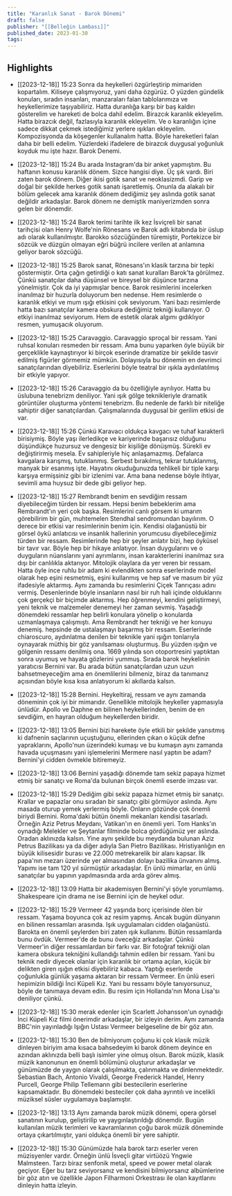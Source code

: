 ```yaml
---
title: "Karanlık Sanat - Barok Dönemi"
draft: false
publisher: "[[Belleğin Lambası]]"
published_date: 2023-01-30
tags:
---
```



## Highlights
* [[2023-12-18]] 15:23  Sonra da heykelleri özgürleştirip mimariden kopartalım. Kiliseye çalışmıyoruz, yani daha özgürüz. O yüzden gündelik konuları, sıradın insanları, manzaraları falan tablolarımıza ve heykellerimize taşıyabiliriz. Hatta duranlığa karşı bir baş kaldırı gösterelim ve hareketi de bolca dahil edelim. Birazcık karanlık ekleyelim. Hatta birazcık değil, fazlasıyla karanlık ekleyelim. Ve o karanlığın içine sadece dikkat çekmek istediğimiz yerlere ışıkları ekleyelim. Kompozisyonda da köşegenler kullanalım hatta. Böyle hareketleri falan daha bir belli edelim. Yüzlerdeki ifadelere de birazcık duygusal yoğunluk koyduk mu işte hazır. Barok Denemi.

* [[2023-12-18]] 15:24  Bu arada Instagram'da bir anket yapmıştım. Bu haftanın konusu karanlık dönem. Sizce hangisi diye. Üç şık vardı. Biri zaten barok dönem. Diğer ikisi gotik sanat ve neoklasizmdi. Garip ve doğal bir şekilde herkes gotik sanatı işaretlemiş. Onunla da alakalı bir bölüm gelecek ama karanlık dönem dediğimiz şey aslında gotik sanat değildir arkadaşlar. Barok dönem ne demiştik maniyerizmden sonra gelen bir dönemdir.

* [[2023-12-18]] 15:24  Barok terimi tarihte ilk kez İsviçreli bir sanat tarihçisi olan Henry Wolfe'nin Rönesans ve Barok adlı kitabında bir üslup adı olarak kullanılmıştır. Barokko sözcüğünden türemiştir, Portekizce bir sözcük ve düzgün olmayan eğri büğrü incilere verilen at anlamına geliyor barok sözcüğü.

* [[2023-12-18]] 15:25  Barok sanat, Rönesans'ın klasik tarzına bir tepki göstermiştir. Orta çağın getirdiği o katı sanat kuralları Barok'ta görülmez. Çünkü sanatçılar daha düşünsel ve bireysel bir düşünce tarzına yönelmiştir. Çok da iyi yapmışlar bence. Barok resimlerini incelerken inanılmaz bir huzurla doluyorum ben nedense. Hem resimlerde o karanlık etkiyi ve mum ışığı etkisini çok seviyorum. Yani bazı resimlerde hatta bazı sanatçılar kamera obskura dediğimiz tekniği kullanıyor. O etkiyi inanılmaz seviyorum. Hem de estetik olarak algımı gıdıklıyor resmen, yumuşacık oluyorum.

* [[2023-12-18]] 15:25  Caravaggio. Caravaggio sproçal bir ressam. Yani ruhsal konuları resmeden bir ressam. Ama bunu yaparken öyle büyük bir gerçeklikle kaynaştırıyor ki birçok eserinde dramatize bir şekilde tasvir edilmiş figürler görmemiz mümkün. Dolayısıyla bu dönemin en devrimci sanatçılarından diyebiliriz. Eserlerini böyle teatral bir ışıkla aydınlatılmış bir etkiyle yapıyor.

* [[2023-12-18]] 15:26  Caravaggio da bu özelliğiyle ayrılıyor. Hatta bu üslubuna tenebrizm deniliyor. Yani ışık gölge teknikleriyle dramatik görüntüler oluşturma yöntemi tenebrizm. Bu nedenle de farklı bir niteliğe sahiptir diğer sanatçılardan. Çalışmalarında duygusal bir gerilim etkisi de var.

* [[2023-12-18]] 15:26  Çünkü Karavacı oldukça kavgacı ve tuhaf karakterli birisiymiş. Böyle yaşı ilerledikçe ve kariyerinde başarısız olduğunu düşündükçe huzursuz ve dengesiz bir kişiliğe dönüşmüş. Sürekli ev değiştirirmiş mesela. Ev sahipleriyle hiç anlaşamazmış. Defalarca kavgalara karışmış, tutuklanmış. Serbest bırakılmış, tekrar tutuklanmış, manyak bir esanmış işte. Hayatını okuduğunuzda tehlikeli bir tiple karşı karşıya ermişsiniz gibi bir izlenimi var. Ama bana nedense böyle ihtiyar, sevimli ama huysuz bir dede gibi geliyor hep.

* [[2023-12-18]] 15:27  Rembrandt benim en sevdiğim ressam diyebileceğim türden bir ressam. Hepsi benim bebeklerim ama Rembrandt'ın yeri çok başka. Resimlerini canlı görsem ki umarım görebilirim bir gün, muhtemelen Stendhal sendromundan bayılırım. O derece bir etkisi var resimlerinin benim için. Kendisi olağanüstü bir görsel öykü anlatıcısı ve insanlık hallerinin yorumcusu diyebileceğimiz türden bir ressam. Resimlerinde hep bir şeyler anlatır bizi, hep öyküsel bir tavır var. Böyle hep bir hikaye anlatıyor. İnsan duygularını ve o duyguların nüanslarını yani ayrımlarını, insan karakterlerini inanılmaz sıra dışı bir canlılıkla aktarıyor. Mitolojik olaylara da yer veren bir ressam. Hatta öyle ince ruhlu bir adam ki evlendikten sonra eserlerinde model olarak hep eşini resmetmiş, eşini kullanmış ve hep saf ve masum bir yüz ifadesiyle aktarmış. Aynı zamanda bu resimlerini Çiçek Tanrıçası adını vermiş. Desenlerinde böyle insanların nasıl bir ruh hali içinde olduklarını çok gerçekçi bir biçimde aktarmış. Hep öğrenmeyi, kendini geliştirmeyi, yeni teknik ve malzemeler denemeyi her zaman sevmiş. Yaşadığı dönemdeki ressamlar hep belirli konulara yönelip o konularda uzmanlaşmaya çalışmıştı. Ama Rembrandt her tekniği ve her konuyu denemiş. hepsinde de ustalaşmayı başarmış bir ressam. Eserlerinde chiaroscuro, aydınlatma denilen bir teknikle yani ışığın tonlarıyla oynayarak müthiş bir göz yanılsaması oluşturmuş. Bu yüzden ışığın ve gölgenin ressamı denilmiş ona. 1669 yılında son otoportresini yaptıktan sonra uyumuş ve hayata gözlerini yummuş. Sırada barok heykelinin yaratıcısı Bernini var. Bu arada bütün sanatçılardan uzun uzun bahsetmeyeceğim ama en önemlilerini bilmeniz, biraz da tanımanız açısından böyle kısa kısa anlatıyorum ki akıllarda kalsın.

* [[2023-12-18]] 15:28  Bernini. Heykeltiraj, ressam ve aynı zamanda döneminin çok iyi bir mimarıdır. Genellikle mitolojik heykeller yapmasıyla ünlüdür. Apollo ve Daphne en bilinen heykellerinden, benim de en sevdiğim, en hayran olduğum heykellerden biridir.

* [[2023-12-18]] 13:05  Bernini bizi harekete öyle etkili bir şekilde yansıtmış ki dafnenin saçlarının uçuştuğunu, ellerinden çıkan o küçük defne yapraklarını, Apollo'nun üzerindeki kumaşı ve bu kumaşın aynı zamanda havada uçuşmasını yani işlemelerini Mermere nasıl yaptın be adam? Bernini'yi cidden övmekle bitiremeyiz.

* [[2023-12-18]] 13:06  Bernini yaşadığı dönemde tam sekiz papaya hizmet etmiş bir sanatçı ve Roma'da bulunan birçok önemli eserde imzası var.

* [[2023-12-18]] 15:29  Dediğim gibi sekiz papaza hizmet etmiş bir sanatçı. Krallar ve papazlar onu sıradan bir sanatçı gibi görmüyor aslında. Aynı masada oturup yemek yerlermiş böyle. Onların gözünde çok önemli biriydi Bernini. Roma'daki bütün önemli mekanları kendisi tasarladı. Örneğin Aziz Petrus Meydanı, Vatikan'ın en önemli yeri. Tom Hanks'ın oynadığı Melekler ve Şeytanlar filminde bolca gördüğümüz yer aslında. Oradan aklınızda kalsın. Yine aynı şekilde bu meydanda bulunan Aziz Petrus Bazilikası ya da diğer adıyla San Pietro Bazilikası. Hristiyanlığın en büyük kilisesidir burası ve 22.000 metrekarelik bir alanı kapsar. İlk papa'nın mezarı üzerinde yer almasından dolayı bazilika ünvanını almış. Yapımı ise tam 120 yıl sürmüştür arkadaşlar. En ünlü mimarlar, en ünlü sanatçılar bu yapının yapılmasında arda arda görev almış.

* [[2023-12-18]] 13:09  Hatta bir akademisyen Bernini'yi şöyle yorumlamış. Shakespeare için drama ne ise Bernini için de heykel odur.

* [[2023-12-18]] 15:29  Vermeer 42 yaşında borç içerisinde ölen bir ressam. Yaşama boyunca çok az resim yapmış. Ancak bugün dünyanın en bilinen ressamları arasında. Işık uygulamaları cidden olağanüstü. Barokta en önemli şeylerden biri zaten ışık kullanımı. Bütün ressamlarda bunu övdük. Vermeer'de de bunu öveceğiz arkadaşlar. Çünkü Vermeer'in diğer ressamlardan bir farkı var. Bir fotoğraf tekniği olan kamera obskura tekniğini kullandığı tahmin edilen bir ressam. Yani bu teknik nedir diyecek olanlar için karanlık bir ortama açılan, küçük bir delikten giren ışığın etkisi diyebiliriz kabaca. Yaptığı eserlerde çoğunlukla günlük yaşama aktaran bir ressam Vermeer. En ünlü eseri hepimizin bildiği İnci Küpeli Kız. Yani bu ressamı böyle tanıyorsunuz, böyle de tanımaya devam edin. Bu resim için Hollanda'nın Mona Lisa'sı deniliyor çünkü.

* [[2023-12-18]] 15:30  merak edenler için Scarlett Johansson'un oynadığı İnci Küpeli Kız filmi önerimdir arkadaşlar, bir izleyin derim. Aynı zamanda BBC'nin yayınladığı Işığın Ustası Vermeer belgeseline de bir göz atın.

* [[2023-12-18]] 15:30  Ben de bilmiyorum çoğunu ki çok klasik müzik dinleyen biriyim ama kısaca bahsedeyim ki barok dönem deyince en azından aklınızda belli başlı isimler yine olmuş olsun. Barok müzik, klasik müzik kanonunun en önemli bölümünü oluşturur arkadaşlar ve günümüzde de yaygın olarak çalışılmakta, çalınmakta ve dinlenmektedir. Sebastian Bach, Antonio Vivaldi, George Frederick Handel, Henry Purcell, George Philip Tellemann gibi bestecilerin eserlerine kapsamaktadır. Bu dönemdeki besteciler çok daha ayrıntılı ve incelikli müziksel süsler uygulamaya başlamıştır.

* [[2023-12-18]] 13:13  Aynı zamanda barok müzik dönemi, opera görsel sanatının kurulup, geliştirilip ve yaygınlaştırıldığı dönemdir. Bugün kullanılan müzik terimleri ve kavramlarının çoğu barok müzik döneminde ortaya çıkartılmıştır, yani oldukça önemli bir yere sahiptir.

* [[2023-12-18]] 15:30  Günümüzde hala barok tarzı eserler veren müzisyenler vardır. Örneğin ünlü İsveçli gitar virtüözü Yngwie Malmsteen. Tarzı biraz senfonik metal, speed ve power metal olarak geçiyor. Eğer bu tarz seviyorsanız ve kendisini bilmiyorsanız albümlerine bir göz atın ve özellikle Japon Filharmoni Orkestrası ile olan kayıtlarını dinleyin hatta izleyin.

